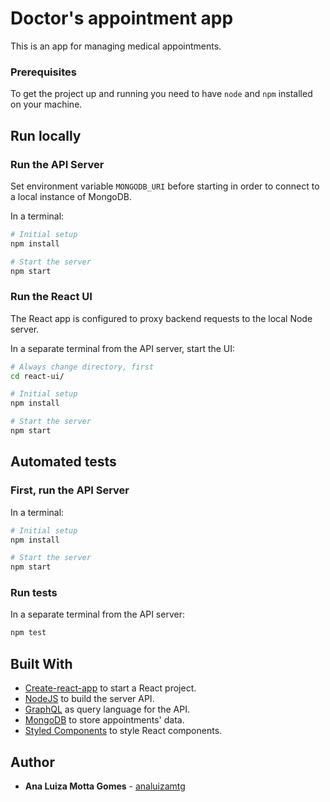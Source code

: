 # Doctor's appointment app

This is an app for managing medical appointments.

### Prerequisites

To get the project up and running you need to have `node` and `npm` installed on your machine.

## Run locally

### Run the API Server

Set environment variable `MONGODB_URI` before starting in order to connect to a local instance of MongoDB.

In a terminal:

```bash
# Initial setup
npm install

# Start the server
npm start
```

### Run the React UI

The React app is configured to proxy backend requests to the local Node server.

In a separate terminal from the API server, start the UI:

```bash
# Always change directory, first
cd react-ui/

# Initial setup
npm install

# Start the server
npm start
```

## Automated tests

### First, run the API Server

In a terminal:

```bash
# Initial setup
npm install

# Start the server
npm start
```

### Run tests

In a separate terminal from the API server:

```bash
npm test
```

## Built With

- [Create-react-app](https://github.com/facebookincubator/create-react-app) to start a React project.
- [NodeJS](https://nodejs.org/en/) to build the server API.
- [GraphQL](https://graphql.org/) as query language for the API.
- [MongoDB](https://www.mongodb.com/) to store appointments' data.
- [Styled Components](https://www.styled-components.com/) to style React components.

## Author

- **Ana Luiza Motta Gomes** - [analuizamtg](https://github.com/analuizamtg)

